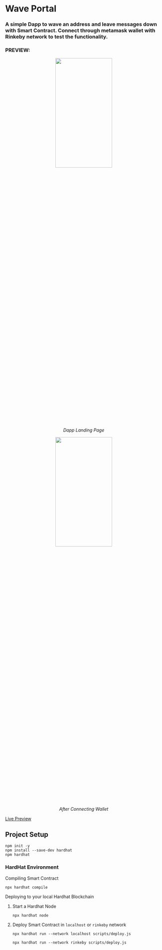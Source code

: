 # Wave Portal
### A simple Dapp to wave an address and leave messages down with Smart Contract. Connect through metamask wallet with Rinkeby network to test the functionality.

### PREVIEW:

<p align="center">
<img src="https://user-images.githubusercontent.com/62827213/175799624-377c09e4-ad08-4549-b0ac-02d9e168cd88.PNG" width=60% height=30%>
</p>
<p align="center">
    <em>Dapp Landing Page</em>
</p>

<p align="center">
<img src="https://user-images.githubusercontent.com/62827213/175799758-1449d1c8-272b-46fd-887a-a8d53cbbc89d.PNG" width=60% height=30%>
</p>
<p align="center">
    <em>After Connecting Wallet</em>
</p>

[Live Preview](https://drop-me-msg.janus9.repl.co) 

## Project Setup
```
npm init -y
npm install --save-dev hardhat
npm hardhat
```
### HardHat Environment
Compiling Smart Contract
```
npx hardhat compile
```
Deploying to your local Hardhat Blockchain
1. Start a Hardhat Node
   ```
   npx hardhat node
   ```
2. Deploy Smart Contract in `localhost` or `rinkeby` network
    ```
    npx hardhat run --network localhost scripts/deploy.js
    ```
    ```
    npx hardhat run --network rinkeby scripts/deploy.js
    ```
